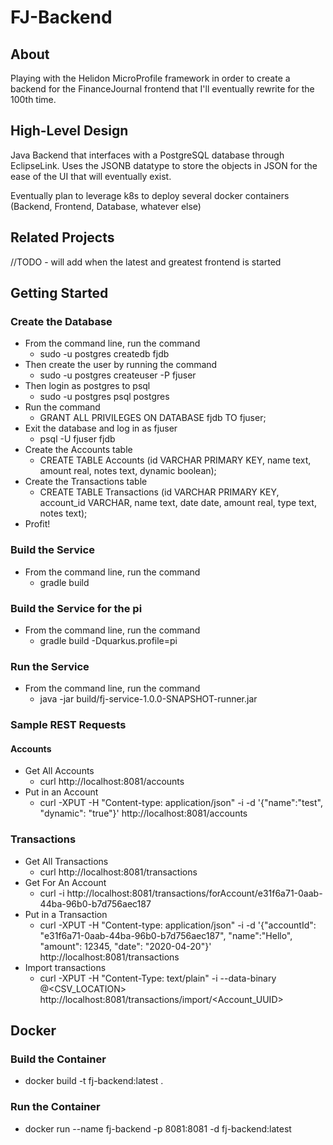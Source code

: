 # FJ-Backend

## About
Playing with the Helidon MicroProfile framework in order to create a backend for the FinanceJournal frontend that I'll eventually rewrite for the 100th time.  

## High-Level Design
Java Backend that interfaces with a PostgreSQL database through EclipseLink. Uses the JSONB datatype to store the objects in JSON for the ease of the UI that will eventually exist.  

Eventually plan to leverage k8s to deploy several docker containers (Backend, Frontend, Database, whatever else)


## Related Projects
//TODO - will add when the latest and greatest frontend is started

## Getting Started

### Create the Database
* From the command line, run the command
    * sudo -u postgres createdb fjdb
* Then create the user by running the command
    * sudo -u postgres createuser -P fjuser
* Then login as postgres to psql
    * sudo -u postgres psql postgres
* Run the command
    * GRANT ALL PRIVILEGES ON DATABASE fjdb TO fjuser;
* Exit the database and log in as fjuser
    * psql -U fjuser fjdb
* Create the Accounts table
    * CREATE TABLE Accounts (id VARCHAR PRIMARY KEY, name text, amount real, notes text, dynamic boolean);
* Create the Transactions table
    * CREATE TABLE Transactions (id VARCHAR PRIMARY KEY, account_id VARCHAR, name text, date date, amount real, type text, notes text);
* Profit!

### Build the Service
* From the command line, run the command
    * gradle build

### Build the Service for the pi
* From the command line, run the command
    * gradle build -Dquarkus.profile=pi

### Run the Service
* From the command line, run the command
    * java -jar build/fj-service-1.0.0-SNAPSHOT-runner.jar
### Sample REST Requests
#### Accounts
* Get All Accounts
    * curl http://localhost:8081/accounts
* Put in an Account
    * curl -XPUT -H "Content-type: application/json" -i -d '{"name":"test", "dynamic": "true"}' http://localhost:8081/accounts

### Transactions
* Get All Transactions
    * curl http://localhost:8081/transactions
* Get For An Account
    * curl -i  http://localhost:8081/transactions/forAccount/e31f6a71-0aab-44ba-96b0-b7d756aec187
* Put in a Transaction
    * curl -XPUT -H "Content-type: application/json" -i -d '{"accountId": "e31f6a71-0aab-44ba-96b0-b7d756aec187", "name":"Hello", "amount": 12345, "date": "2020-04-20"}' http://localhost:8081/transactions
* Import transactions
    * curl -XPUT -H "Content-Type: text/plain" -i --data-binary @<CSV_LOCATION> http://localhost:8081/transactions/import/<Account_UUID>

## Docker
### Build the Container
* docker build -t fj-backend:latest .

### Run the Container
* docker run --name fj-backend -p 8081:8081 -d fj-backend:latest
